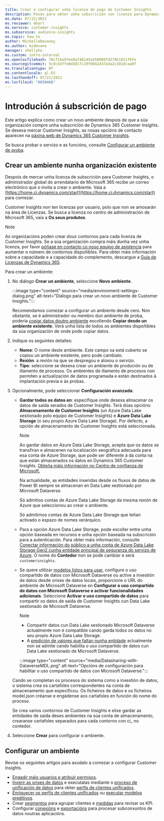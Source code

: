 ```yaml
---
title: Crear e configurar unha licenza de pago de Customer Insights
description: Pasos para obter unha subscrición con licenza para Dynamics 365 Customer Insights e configurala.
ms.date: 07/22/2021
ms.reviewer: mhart
ms.service: customer-insights
ms.subservice: audience-insights
ms.topic: how-to
author: MichelleDevaney
ms.author: midevane
manager: shellyha
ms.custom: intro-internal
ms.openlocfilehash: f8cf1be97ee8af46145a450009fd278b1821f8fe
ms.sourcegitcommit: 5c9c54ffe045017c19f0042437ada2c101dcaa0f
ms.translationtype: HT
ms.contentlocale: gl-ES
ms.lasthandoff: 07/22/2021
ms.locfileid: "6650468"
---
```

# <a name="get-started-with-a-paid-subscription"></a>Introdución á subscrición de pago

Este artigo explica como crear un novo ambiente despois de que a súa organización compre unha subscrición de Dynamics 365 Customer Insights. Se desexa mercar Customer Insights, as nosas opcións de contacto aparecen na [páxina web de Dynamics 365 Customer Insights](https://dynamics.microsoft.com/ai/customer-insights/). 

Se busca probar o servizo e as funcións, consulte [Configurar un ambiente de proba](get-started-trial.md).

## <a name="create-an-environment-in-an-existing-organization"></a>Crear un ambiente nunha organización existente

Despois de mercar unha licenza de subscrición para Customer Insights, o administrador global do arrendatario de Microsoft 365 recibe un correo electrónico que o invita a crear o ambiente. Vaia a [https://home.ci.dynamics.com/start](https://home.ci.dynamics.com/start) para comezar. 

Customer Insights non ten licenzas por usuario, polo que non se amosarán na área de Licenzas. Se busca a licenza no centro de administración de Microsoft 365, vaia a **Os seus produtos**. 

> [!NOTE]
> As organizacións poden crear *dous* contornos para cada licenza de Customer Insights. Se a súa organización compra máis dunha vez unha licenza, por favor [póñase en contacto co noso equipo de asistencia](https://go.microsoft.com/fwlink/?linkid=2079641) para aumentar o número de contornos dispoñibles. Para obter máis información sobre a capacidade e a capacidade do complemento, descargue a [Guía de Licenzas de Dynamics 365](https://go.microsoft.com/fwlink/?LinkId=866544).

Para crear un ambiente:

1. No diálogo **Crear un ambiente**, seleccione **Novo ambiente**.

   :::image type="content" source="media/environment-settings-dialog.png" alt-text="Diálogo para crear un novo ambiente de Customer Insights.":::

   Recomendamos comezar a configurar un ambiente desde cero. Non obstante, se é administrador ou membro dun ambiente de proba, podería [copiar datos doutro ambiente](manage-environments.md#copy-the-environment-configuration) escollendo **Copiar desde un ambiente existente**. Verá unha lista de todos os ambientes dispoñibles da súa organización de onde pode copiar datos.

1. Indique os seguintes detalles:
   - **Nome**: O nome deste ambiente. Este campo xa está cuberto se copiou un ambiente existente, pero pode cambialo.
   - **Rexión**: a rexión na que se despregou e aloxou o servizo.
   - **Tipo**: seleccione se desexa crear un ambiente de produción ou de illamento de procesos. Os ambientes de illamento de procesos non permiten a actualización de datos programada e están destinados á implantación previa e ás probas.
   
1. Opcionalmente, pode seleccionar **Configuración avanzada**:

   - **Gardar todos os datos en**: especifique onde desexa almacenar os datos de saída xerados de Customer Insights. Terá dúas opcións: **Almacenamento de Customer Insights** (un Azure Data Lake xestionado polo equipo de Customer Insights) e **Azure Data Lake Storage** (o seu propio Azure Data Lake Storage). Por defecto, a opción de almacenamento de Customer Insights está seleccionada.

     > [!NOTE]
     > Ao gardar datos en Azure Data Lake Storage, acepta que os datos se transfiran e almacenen na localización xeográfica adecuada para esa conta de Azure Storage, que pode ser diferente á da conta na que están almacenados os datos en Dynamics 365 Customer Insights. [Obteña máis información no Centro de confianza de Microsoft.](https://www.microsoft.com/trust-center)
     >
     > Na actualidade, as entidades inxeridas desde os fluxos de datos de Power BI sempre se almacenan en Data Lake xestionado por Microsoft Dataverse. 
     > 
     > Só admitios contas de Azure Data Lake Storage da mesma rexión de Azure que seleccionou ao crear o ambiente. 
     > 
     > Só admitimos contas de Azure Data Lake Storage que teñan activado o espazo de nomes xerárquico.


   - Para a opción Azure Data Lake Storage, pode escoller entre unha opción baseada en recursos e unha opción baseada na subscrición para a autenticación. Para obter máis información, consulte [Conectar información do público a unha conta de Azure Data Lake Storage Gen2 cunha entidade principal de seguranza do servizo de Azure](connect-service-principal.md). O nome do **Contedor** non se pode cambiar e será `customerinsights`.
   
   - Se quere utilizar [modelos listos para usar](predictions-overview.md#out-of-box-models), configure o uso compartido de datos con Microsoft Dataverse ou active a inxestión de datos desde orixes de datos locais, proporcione o URL do ambiente de Microsoft Dataverse en **Configurar o uso compartido de datos con Microsoft Dataverse e activar funcionalidades adicionais**. Seleccione **Activar o uso compartido de datos** para compartir os datos de saída de Customer Insights cun Data Lake xestionado de Microsoft Dataverse.

     > [!NOTE]
     > - Compartir datos cun Data Lake xestionado Microsoft Dataverse actualmente non é compatible cando garda todos os datos no seu propio Azure Data Lake Storage.
     > - A [predición de valores que faltan nunha entidade](predictions.md) actualmente non se admite cando habilita o uso compartido de datos cun Data Lake xestionado de Microsoft Dataverse.

     :::image type="content" source="media/Datasharing-with-DataverseMDL.png" alt-text="Opcións de configuración para habilitar o uso compartido de datos con Microsoft Dataverse.":::

   Cando se completan os procesos do sistema como a inxestión de datos, o sistema crea os cartafoles correspondentes na conta de almacenamento que especificou. Os ficheiros de datos e os ficheiros model.json créanse e engádense aos cartafoles en función do nome do proceso.

   Se crea varios contornos de Customer Insights e elixe gardar as entidades de saída deses ambientes na súa conta de almacenamento, crearanse cartafoles separados para cada contorno con ci_<environmentid> no contedor.

1. Seleccione **Crear** para configurar o ambiente. 

## <a name="configure-an-environment"></a>Configurar un ambiente

Revise os seguintes artigos para axudalo a comezar a configurar Customer Insights. 

- [Engadir máis usuarios e atribuír permisos](permissions.md).
- [Inxerir as orixes de datos](data-sources.md) e executalas mediante o [proceso de unificación de datos](data-unification.md) para obter [perfís de clientes unificados](customer-profiles.md).
- [Enriquecer os perfís de clientes unificados](enrichment-hub.md) ou [executar modelos preditivos](predictions-overview.md).
- Crear [segmentos](segments.md) para agrupar clientes e [medidas](measures.md) para revisar os KPI.
- Configurar [conexións](connections.md) e [exportacións](export-destinations.md) para procesar subconxuntos de datos noutras aplicacións.
